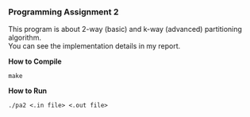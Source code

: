### Programming Assignment 2
This program is about 2-way (basic) and k-way (advanced) partitioning algorithm.<br>
You can see the implementation details in my report. <br>

<strong>How to Compile</strong><br>
```
make
```

<strong>How to Run</strong><br>
```
./pa2 <.in file> <.out file>
```
